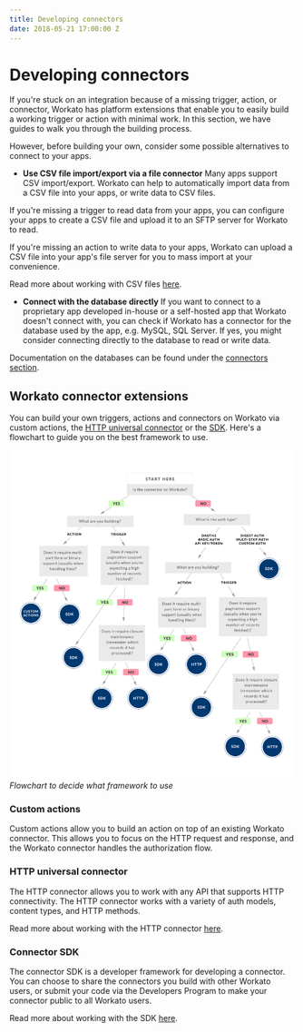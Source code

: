```yaml
---
title: Developing connectors
date: 2018-05-21 17:00:00 Z
---
```


# Developing connectors
If you're stuck on an integration because of a missing trigger, action, or connector, Workato has platform extensions that enable you to easily build a working trigger or action with minimal work. In this section, we have guides to walk you through the building process.

However, before building your own, consider some possible alternatives to connect to your apps.

- **Use CSV file import/export via a file connector**
Many apps support CSV import/export. Workato can help to automatically import data from a CSV file into your apps, or write data to CSV files.

If you're missing a trigger to read data from your apps, you can configure your apps to create a CSV file and upload it to an SFTP server for Workato to read.

If you're missing an action to write data to your apps, Workato can upload a CSV file into your app's file server for you to mass import at your convenience.

Read more about working with CSV files [here](/features/handling-csv-files.md).

- **Connect with the database directly**
If you want to connect to a proprietary app developed in-house or a self-hosted app that Workato doesn't connect with, you can check if Workato has a connector for the database used by the app, e.g. MySQL, SQL Server. If yes, you might consider connecting directly to the database to read or write data.

Documentation on the databases can be found under the [connectors section](/connectors.md).

## Workato connector extensions
You can build your own triggers, actions and connectors on Workato via custom actions, the [HTTP universal connector](/developing-connectors/http.md) or the [SDK](/developing-connectors/sdk.md). Here's a flowchart to guide you on the best framework to use.

![Flowchart to decide what framework to use](/assets/images/developing-connectors/connector-dev-flowchart.png)
*Flowchart to decide what framework to use*

### Custom actions
Custom actions allow you to build an action on top of an existing Workato connector. This allows you to focus on the HTTP request and response, and the Workato connector handles the authorization flow.

### HTTP universal connector
The HTTP connector allows you to work with any API that supports HTTP connectivity. The HTTP connector works with a variety of auth models, content types, and HTTP methods.

Read more about working with the HTTP connector [here](/developing-connectors/http.md).

### Connector SDK
The connector SDK is a developer framework for developing a connector. You can choose to share the connectors you build with other Workato users, or submit your code via the Developers Program to make your connector public to all Workato users.

Read more about working with the SDK [here](/developing-connectors/sdk.md).
